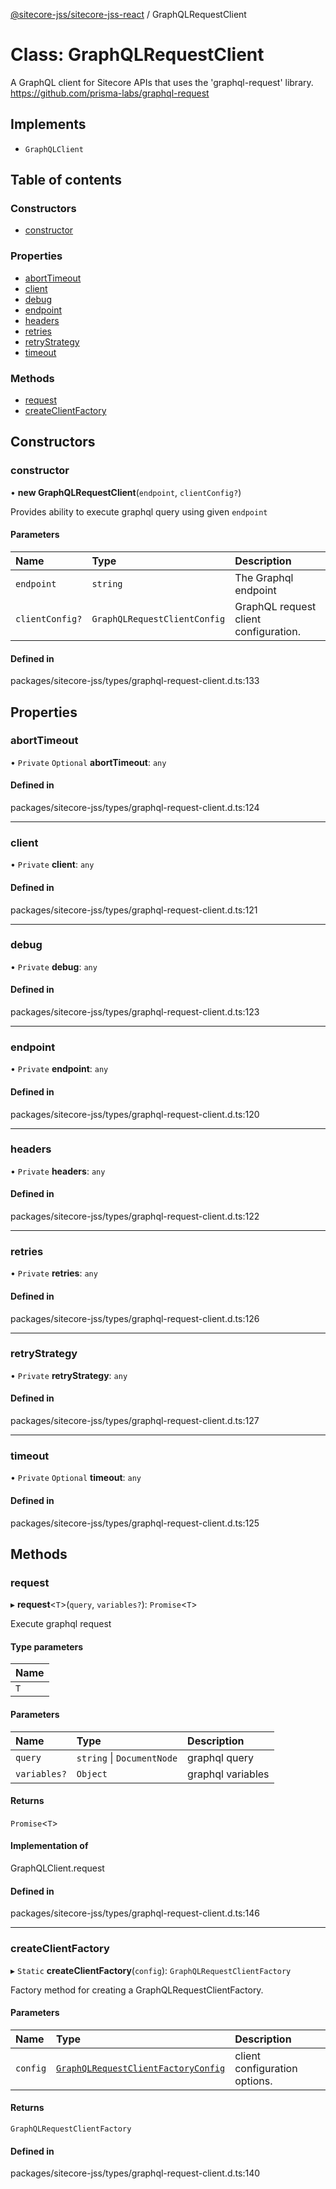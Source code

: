 [@sitecore-jss/sitecore-jss-react](../README.md) / GraphQLRequestClient

# Class: GraphQLRequestClient

A GraphQL client for Sitecore APIs that uses the 'graphql-request' library.
https://github.com/prisma-labs/graphql-request

## Implements

- `GraphQLClient`

## Table of contents

### Constructors

- [constructor](GraphQLRequestClient.md#constructor)

### Properties

- [abortTimeout](GraphQLRequestClient.md#aborttimeout)
- [client](GraphQLRequestClient.md#client)
- [debug](GraphQLRequestClient.md#debug)
- [endpoint](GraphQLRequestClient.md#endpoint)
- [headers](GraphQLRequestClient.md#headers)
- [retries](GraphQLRequestClient.md#retries)
- [retryStrategy](GraphQLRequestClient.md#retrystrategy)
- [timeout](GraphQLRequestClient.md#timeout)

### Methods

- [request](GraphQLRequestClient.md#request)
- [createClientFactory](GraphQLRequestClient.md#createclientfactory)

## Constructors

### constructor

• **new GraphQLRequestClient**(`endpoint`, `clientConfig?`)

Provides ability to execute graphql query using given `endpoint`

#### Parameters

| Name | Type | Description |
| :------ | :------ | :------ |
| `endpoint` | `string` | The Graphql endpoint |
| `clientConfig?` | `GraphQLRequestClientConfig` | GraphQL request client configuration. |

#### Defined in

packages/sitecore-jss/types/graphql-request-client.d.ts:133

## Properties

### abortTimeout

• `Private` `Optional` **abortTimeout**: `any`

#### Defined in

packages/sitecore-jss/types/graphql-request-client.d.ts:124

___

### client

• `Private` **client**: `any`

#### Defined in

packages/sitecore-jss/types/graphql-request-client.d.ts:121

___

### debug

• `Private` **debug**: `any`

#### Defined in

packages/sitecore-jss/types/graphql-request-client.d.ts:123

___

### endpoint

• `Private` **endpoint**: `any`

#### Defined in

packages/sitecore-jss/types/graphql-request-client.d.ts:120

___

### headers

• `Private` **headers**: `any`

#### Defined in

packages/sitecore-jss/types/graphql-request-client.d.ts:122

___

### retries

• `Private` **retries**: `any`

#### Defined in

packages/sitecore-jss/types/graphql-request-client.d.ts:126

___

### retryStrategy

• `Private` **retryStrategy**: `any`

#### Defined in

packages/sitecore-jss/types/graphql-request-client.d.ts:127

___

### timeout

• `Private` `Optional` **timeout**: `any`

#### Defined in

packages/sitecore-jss/types/graphql-request-client.d.ts:125

## Methods

### request

▸ **request**\<`T`\>(`query`, `variables?`): `Promise`\<`T`\>

Execute graphql request

#### Type parameters

| Name |
| :------ |
| `T` |

#### Parameters

| Name | Type | Description |
| :------ | :------ | :------ |
| `query` | `string` \| `DocumentNode` | graphql query |
| `variables?` | `Object` | graphql variables |

#### Returns

`Promise`\<`T`\>

#### Implementation of

GraphQLClient.request

#### Defined in

packages/sitecore-jss/types/graphql-request-client.d.ts:146

___

### createClientFactory

▸ `Static` **createClientFactory**(`config`): `GraphQLRequestClientFactory`

Factory method for creating a GraphQLRequestClientFactory.

#### Parameters

| Name | Type | Description |
| :------ | :------ | :------ |
| `config` | [`GraphQLRequestClientFactoryConfig`](../README.md#graphqlrequestclientfactoryconfig) | client configuration options. |

#### Returns

`GraphQLRequestClientFactory`

#### Defined in

packages/sitecore-jss/types/graphql-request-client.d.ts:140
